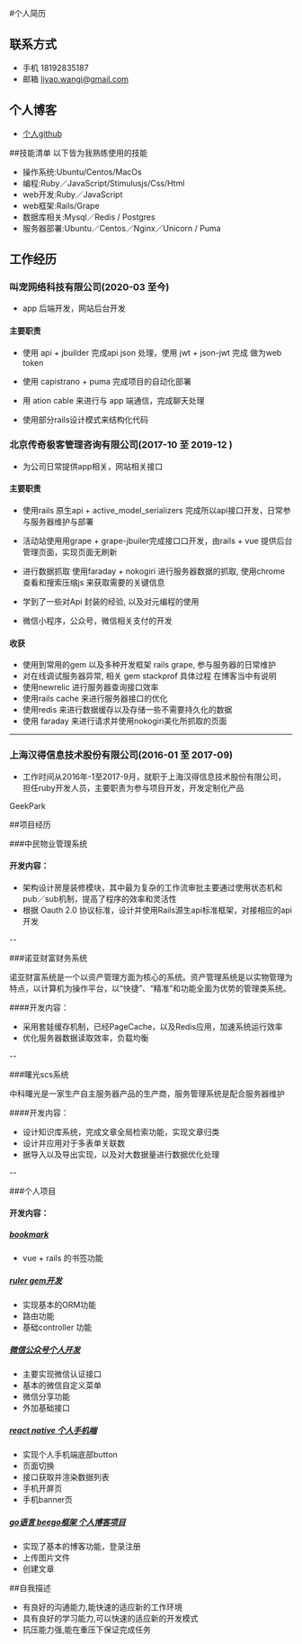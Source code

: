 #个人简历

## 联系方式
 * 手机 18192835187
 * 邮箱 liyao.wangi@gmail.com
 
## 个人博客
 * [个人github](https://github.com/wangliyao)

##技能清单
以下皆为我熟练使用的技能

* 操作系统:Ubuntu/Centos/MacOs
* 编程:Ruby／JavaScript/Stimulusjs/Css/Html
* web开发:Ruby／JavaScript
* web框架:Rails/Grape
* 数据库相关:Mysql／Redis / Postgres
* 服务器部署:Ubuntu／Centos／Nginx／Unicorn / Puma

 
## 工作经历
### 叫宠网络科技有限公司(2020-03 至今)
* app 后端开发，网站后台开发

#### 主要职责
* 使用 api + jbuilder 完成api json 处理，使用 jwt + json-jwt 完成 做为web token 

* 使用 capistrano + puma 完成项目的自动化部署

* 用 ation cable 来进行与 app 端通信，完成聊天处理

* 使用部分rails设计模式来结构化代码

### 北京传奇极客管理咨询有限公司(2017-10 ⾄ 2019-12 )

 * 为公司日常提供app相关，网站相关接口
 #### 主要职责
 
 * 使用rails 原生api + active_model_serializers 完成所以api接口开发，日常参与服务器维护与部署

 * 活动站使⽤用grape + grape-jbuiler完成接⼝口开发，由rails + vue 提供后台管理页面，实现页面无刷新

 * 进行数据抓取 使用faraday + nokogiri 进行服务器数据的抓取, 使用chrome 查看和搜索压缩js 来获取需要的关键信息

 * 学到了一些对Api 封装的经验, 以及对元编程的使用
 
 * 微信小程序，公众号，微信相关支付的开发

 #### 收获
 
 * 使用到常用的gem 以及多种开发框架 rails grape, 参与服务器的日常维护
 * 对在线调试服务器异常, 相关 gem stackprof 具体过程 在博客当中有说明
 * 使用newrelic 进行服务器查询接口效率
 * 使用rails cache 来进行服务器接口的优化
 * 使用redis 来进行数据缓存以及存储一些不需要持久化的数据
 * 使用 faraday 来进行请求并使用nokogiri美化所抓取的页面


----
### 上海汉得信息技术股份有限公司(2016-01 至 2017-09)
 
 * 工作时间从2016年-1至2017-9月，就职于上海汉得信息技术股份有限公司，担任ruby开发人员，主要职责为参与项目开发，开发定制化产品

GeekPark
   
##项目经历

###中民物业管理系统

#### 开发内容：

 * 架构设计房屋装修模块，其中最为复杂的工作流审批主要通过使用状态机和pub／sub机制，提高了程序的效率和灵活性
 * 根据 Oauth 2.0 协议标准，设计并使用Rails源生api标准框架，对接相应的api开发
 
--

###诺亚财富财务系统

诺亚财富系统是一个以资产管理方面为核心的系统。资产管理系统是以实物管理为特点，以计算机为操作平台，以“快捷”、“精准”和功能全面为优势的管理类系统。

####开发内容：

* 采用套娃缓存机制，已经PageCache，以及Redis应用，加速系统运行效率
* 优化服务器数据读取效率，负载均衡

--

###曙光scs系统

中科曙光是一家生产自主服务器产品的生产商，服务管理系统是配合服务器维护

####开发内容：

 * 设计知识库系统，完成文章全局检索功能，实现文章归类
 * 设计并应用对于多表单关联数
 * 据导入以及导出实现，以及对大数据量进行数据优化处理

--

###个人项目

#### 开发内容：

##### [bookmark](https://github.com/wangliyao/bookmarks)
 * vue + rails 的书签功能

##### [ruler gem开发](https://github.com/wangliyao/rulers)
 * 实现基本的ORM功能
 * 路由功能
 * 基础controller 功能

##### [微信公众号个人开发](https://github.com/wangliyao/weixin-dev)

* 主要实现微信认证接口
* 基本的微信自定义菜单
* 微信分享功能
* 外加基础接口

##### [react native 个人手机端](https://github.com/wangliyao/gpk_events)
* 实现个人手机端底部button
* 页面切换
* 接口获取并渲染数据列表
* 手机开屏页
* 手机banner页

##### [go语言 beego框架 个人博客项目](https://github.com/wangliyao/practice)
* 实现了基本的博客功能，登录注册
* 上传图片文件
* 创建文章


##自我描述

 * 有良好的沟通能力,能快速的适应新的工作环境
 * 具有良好的学习能力,可以快速的适应新的开发模式
 * 抗压能力强,能在重压下保证完成任务
 
   

